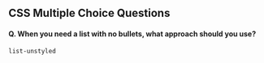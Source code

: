 ## CSS Multiple Choice Questions



#### Q. When you need a list with no bullets, what approach should you use?
```css
list-unstyled
```
